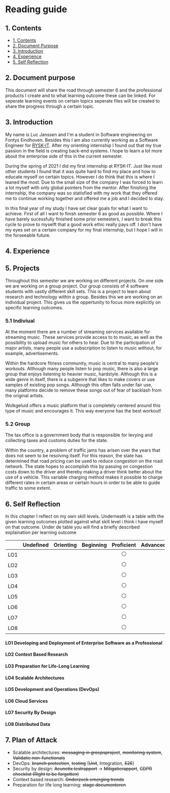# Reading guide
## 1. Contents
- [1. Contents](#1-contents)
- [2. Document Purpose](#2-document-purpose)
- [3. Introduction](#3-introduction)
- [4. Experience](#4-experience)
- [5. Self Reflection](#5-self-reflection)

## 2. Document purpose
This document will share the road through semester 6 and the professional products I create and to what learning outcome these can be linked. For seperate learning events on certain topics seperate files will be created to share the progress through a certain topic.

## 3. Introduction
My name is Luc Janssen and I'm a student in Software engineering on Fontys Eindhoven. Besides this I am also currently working as a Software Engineer for [RYSK-IT](https://www.rysk-it.net/). After my orienting internship I found out that my true passion in the field is creating back-end systems. I hope to learn a lot more about the enterprise side of this in the current semester.

During the spring of 2021 I did my first internship at RYSK-IT. Just like most other students I found that it was quite hard to find my place and how to educate myself on certain topics. However I do think that this is where I leaned the most. Due to the small size of the company I was forced to learn a lot myself with only global pointers from the mentor. After finishing the internship, the company was so statisfied with my work that they offered me to continue working together and offered me a job and I decided to stay.

In this final year of my study I have set clear goals for what I want to achieve.
First of all I want to finish semester 6 as good as possible. Where I have barely sucessfully finished some prior semesters, I want to break this cycle to prove to myselft that a good work ethic really pays off. I don't have my eyes set on a certain company for my final internship, but I hope I will in the forseeable future.

## 4. Experience

## 5. Projects
Throughout this semester we are working on different projects. On one side we are working on a group project. Our group consists of 4 software students with vastly different skill sets. This is a project to learn about research and technology within a group. 
Besides this we are working on an individual project. This gives us the oppertunity to focus more explicitly on specific learning outcomes.

### 5.1 Indiviual
At the moment there are a number of streaming services available for streaming music. These services provide access to to music, as well as the possibility to upload music for others to hear. Due to the participation of major artists, many people use a subscription to listen to music without, for example, advertisements.

Within the hardcore fitness community, music is central to many people's workouts. Although many people listen to pop music, there is also a large group that enjoys listening to heavier music, hardstyle. Although this is a wide genre in itself, there is a subgenre that likes to make covers or use samples of existing pop songs. Although this often falls under fair use, many platforms decide to remove these songs out of fear of backlash from the original artists.

Wolkgeluid offers a music platform that is completely centered around this type of music and encourages it. This way everyone has the best workout!


### 5.2 Group
The tax office is a government body that is responsible for levying and collecting taxes and customs duties for the state.

Within the country, a problem of traffic jams has arisen over the years that does not seem to be resolving itself. For this reason, the state has determined that road pricing can be used to reduce congestion on the road network. The state hopes to accomplish this by passing on congestion costs down to the driver and thereby making a driver think better about the use of a vehicle. This variable charging method makes it possible to charge different rates in certain areas or certain hours in order to be able to guide traffic to some extent.

## 6. Self Reflection
In this chapter I reflect on my own skill levels. Underneath is a table with the given learning outcomes plotted against what skill level i think i have myself on that outcome. Under de table you will find a briefly described explaination per learning outcome

|     |Undefined|Orienting|Beginning|Proficient|Advanced| 
|-----|:-------:|:-------:|:-------:|:--------:|:-------:|
| LO1 |   |   |   |⚪|   |
| LO2 |   |   |   |⚪|   |
| LO3 |   |   |   |⚪|   | 
| LO4 |   |   |   |⚪|   |
| LO5 |   |   |   |⚪|   |
| LO6 |   |   |   |⚪|   |
| LO7 |   |   |   |⚪|   |
| LO8 |   |   |   |⚪|   |

#### LO1 Developing and Deployment of Enterprise Software as a Professional
#### LO2 Context Based Research
#### LO3 Preparation for Life-Long Learning
#### LO4 Scalable Architectures
#### LO5 Development and Operations (DevOps)
#### LO6 Cloud Services
#### LO7 Security By Design
#### LO8 Distributed Data

## 7. Plan of Attack
- Scalable architectures: ~~messaging in groepsproject~~, ~~monitoring system~~, ~~Validatie non-functionals~~
- DevOps: ~~branch protection~~, ~~testing~~ (~~Unit~~, Integration, ~~E2E~~)
- Security by design: ~~Acunetix testrapport~~ -> ~~Mitigatierapport~~, ~~GDPR checklist (Right to be forgotten)~~
- Context based research: ~~Onderzoek emerging trends~~
- Preparation for life long learning: ~~stage documenteren~~

